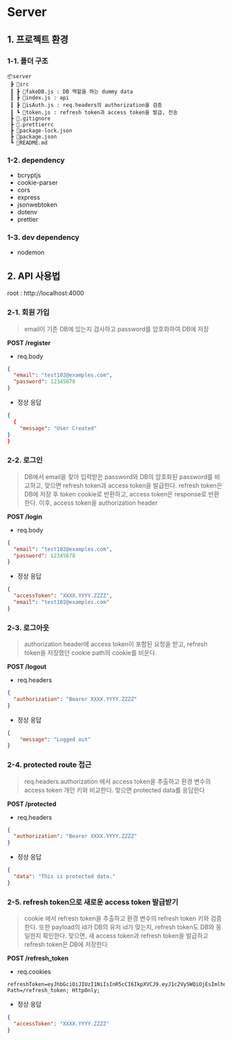 # Server

## 1. 프로젝트 환경

### 1-1. 폴더 구조

```
📦server
 ┣ 📂src
 ┃ ┣ 📜fakeDB.js : DB 역할을 하는 dummy data
 ┃ ┣ 📜index.js : api
 ┃ ┣ 📜isAuth.js : req.headers의 authorization을 검증
 ┃ ┗ 📜token.js : refresh token과 access token을 발급, 전송
 ┣ 📜.gitignore
 ┣ 📜.prettierrc
 ┣ 📜package-lock.json
 ┣ 📜package.json
 ┗ 📜README.md
```

### 1-2. dependency

- bcryptjs
- cookie-parser
- cors
- express
- jsonwebtoken
- dotenv
- prettier

### 1-3. dev dependency

- nodemon

## 2. API 사용법

root : http://localhost:4000

### 2-1. 회원 가입

> email이 기존 DB에 있는지 검사하고 password를 암호화하여 DB에 저장

**POST /register**

- req.body

```json
{
  "email": "test102@examples.com",
  "password": 12345678
}
```

- 정상 응답

```json
{
  {
    "message": "User Created"
}
}
```

### 2-2. 로그인

> DB에서 email을 찾아 입력받은 password와 DB의 암호화된 password를 비교하고, 맞으면 refresh token과 access token을 발급한다. refresh token은 DB에 저장 후 token cookie로 반환하고, access token은 response로 반환한다. 이후, access token을 authorization header

**POST /login**

- req.body

```json
{
  "email": "test102@examples.com",
  "password": 12345678
}
```

- 정상 응답

```json
{
  "accessToken": "XXXX.YYYY.ZZZZ",
  "email": "test102@examples.com"
}
```

### 2-3. 로그아웃

> authorization header에 access token이 포함된 요청을 받고, refresh token을 저장했던 cookie path의 cookie를 비운다.

**POST /logout**

- req.headers

```JSON
{
  "authorization": "Bearer XXXX.YYYY.ZZZZ"
}
```

- 정상 응답

```JSON
{
    "message": "Logged out"
}
```

### 2-4. protected route 접근

> req.headers.authorization 에서 access token을 추출하고 환경 변수의 access token 개인 키와 비교한다. 맞으면 protected data를 응답한다

**POST /protected**

- req.headers

```JSON
{
  "authorization": "Bearer XXXX.YYYY.ZZZZ"
}
```

- 정상 응답

```json
{
  "data": "This is protected data."
}
```

### 2-5. refresh token으로 새로운 access token 발급받기

> cookie 에서 refresh token을 추출하고 환경 변수의 refresh token 키와 검증한다. 또한 payload의 id가 DB의 유저 id가 맞는지, refresh token도 DB와 동일한지 확인한다. 맞으면, 새 access token과 refresh token을 발급하고 refresh token은 DB에 저장한다

**POST /refresh_token**

- req.cookies

```
refreshToken=eyJhbGciOiJIUzI1NiIsInR5cCI6IkpXVCJ9.eyJ1c2VySWQiOjEsImlhdCI6MTY2ODA0NTAzNywiZXhwIjoxNjY4NjQ5ODM3fQ.xR4ZmHKIJwu03GZuAzRrfnU6s2R2E_OZQL_8nWDO6Hw; Path=/refresh_token; HttpOnly;
```

- 정상 응답

```json
{
  "accessToken": "XXXX.YYYY.ZZZZ"
}
```

